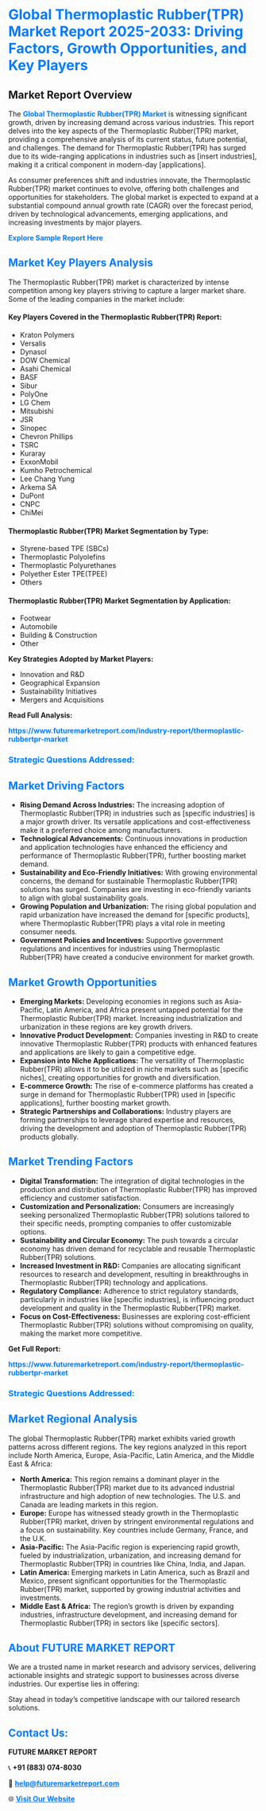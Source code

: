 <h1 style="color: #007BFF;">Global Thermoplastic Rubber(TPR) Market Report 2025-2033: Driving Factors, Growth Opportunities, and Key Players</h1>

<section id="overview">
<h2>Market Report Overview</h2>
<p>The <a href="https://www.futuremarketreport.com/industry-report/thermoplastic-rubbertpr-market" style="color: #007BFF; text-decoration: none;"><strong>Global Thermoplastic Rubber(TPR) Market</strong></a> is witnessing significant growth, driven by increasing demand across various industries. This report delves into the key aspects of the Thermoplastic Rubber(TPR) market, providing a comprehensive analysis of its current status, future potential, and challenges. The demand for Thermoplastic Rubber(TPR) has surged due to its wide-ranging applications in industries such as [insert industries], making it a critical component in modern-day [applications].</p>
<p>As consumer preferences shift and industries innovate, the Thermoplastic Rubber(TPR) market continues to evolve, offering both challenges and opportunities for stakeholders. The global market is expected to expand at a substantial compound annual growth rate (CAGR) over the forecast period, driven by technological advancements, emerging applications, and increasing investments by major players.</p>
</section>

<section id="overview">
<p><a href="https://www.futuremarketreport.com/request-sample/reportId=114663" style="color: #007BFF; text-decoration: none;"><strong>Explore Sample Report Here</strong></a></p>
</section>

<section id="key-players">
<h2 style="color: #007BFF;">Market Key Players Analysis</h2>
<p>The Thermoplastic Rubber(TPR) market is characterized by intense competition among key players striving to capture a larger market share. Some of the leading companies in the market include:</p>
<h4>Key Players Covered in the Thermoplastic Rubber(TPR) Report:</h4>
<ul><li>Kraton Polymers</li><li>Versalis</li><li>Dynasol</li><li>DOW Chemical</li><li>Asahi Chemical</li><li>BASF</li><li>Sibur</li><li>PolyOne</li><li>LG Chem</li><li>Mitsubishi</li><li>JSR</li><li>Sinopec</li><li>Chevron Phillips</li><li>TSRC</li><li>Kuraray</li><li>ExxonMobil</li><li>Kumho Petrochemical</li><li>Lee Chang Yung</li><li>Arkema SA</li><li>DuPont</li><li>CNPC</li><li>ChiMei</li></ul>
<h4>Thermoplastic Rubber(TPR) Market Segmentation by Type:</h4>
<ul><li>Styrene-based TPE (SBCs)</li><li>Thermoplastic Polyolefins</li><li>Thermoplastic Polyurethanes</li><li>Polyether Ester TPE(TPEE)</li><li>Others</li></ul>

<h4>Thermoplastic Rubber(TPR) Market Segmentation by Application:</h4>
<ul><li>Footwear</li><li>Automobile</li><li>Building &amp; Construction</li><li>Other</li></ul>
<p><strong>Key Strategies Adopted by Market Players:</strong></p>
<ul>
<li>Innovation and R&D</li>
<li>Geographical Expansion</li>
<li>Sustainability Initiatives</li>
<li>Mergers and Acquisitions</li>
</ul>
</section>

<section>
<p><strong>Read Full Analysis: </strong></p><a href="https://www.futuremarketreport.com/industry-report/thermoplastic-rubbertpr-market" style="color: #007BFF; text-decoration: none;"><strong>https://www.futuremarketreport.com/industry-report/thermoplastic-rubbertpr-market</strong></a>
<h3 style="color: #007BFF;">Strategic Questions Addressed:</h3>
</section>

<section id="driving-factors">
<h2 style="color: #007BFF;">Market Driving Factors</h2>
<ul>
<li><strong>Rising Demand Across Industries:</strong> The increasing adoption of Thermoplastic Rubber(TPR) in industries such as [specific industries] is a major growth driver. Its versatile applications and cost-effectiveness make it a preferred choice among manufacturers.</li>
<li><strong>Technological Advancements:</strong> Continuous innovations in production and application technologies have enhanced the efficiency and performance of Thermoplastic Rubber(TPR), further boosting market demand.</li>
<li><strong>Sustainability and Eco-Friendly Initiatives:</strong> With growing environmental concerns, the demand for sustainable Thermoplastic Rubber(TPR) solutions has surged. Companies are investing in eco-friendly variants to align with global sustainability goals.</li>
<li><strong>Growing Population and Urbanization:</strong> The rising global population and rapid urbanization have increased the demand for [specific products], where Thermoplastic Rubber(TPR) plays a vital role in meeting consumer needs.</li>
<li><strong>Government Policies and Incentives:</strong> Supportive government regulations and incentives for industries using Thermoplastic Rubber(TPR) have created a conducive environment for market growth.</li>
</ul>
</section>

<section id="growth-opportunities">
<h2 style="color: #007BFF;">Market Growth Opportunities</h2>
<ul>
<li><strong>Emerging Markets:</strong> Developing economies in regions such as Asia-Pacific, Latin America, and Africa present untapped potential for the Thermoplastic Rubber(TPR) market. Increasing industrialization and urbanization in these regions are key growth drivers.</li>
<li><strong>Innovative Product Development:</strong> Companies investing in R&D to create innovative Thermoplastic Rubber(TPR) products with enhanced features and applications are likely to gain a competitive edge.</li>
<li><strong>Expansion into Niche Applications:</strong> The versatility of Thermoplastic Rubber(TPR) allows it to be utilized in niche markets such as [specific niches], creating opportunities for growth and diversification.</li>
<li><strong>E-commerce Growth:</strong> The rise of e-commerce platforms has created a surge in demand for Thermoplastic Rubber(TPR) used in [specific applications], further boosting market growth.</li>
<li><strong>Strategic Partnerships and Collaborations:</strong> Industry players are forming partnerships to leverage shared expertise and resources, driving the development and adoption of Thermoplastic Rubber(TPR) products globally.</li>
</ul>
</section>

<section id="trending-factors">
<h2 style="color: #007BFF;">Market Trending Factors</h2>
<ul>
<li><strong>Digital Transformation:</strong> The integration of digital technologies in the production and distribution of Thermoplastic Rubber(TPR) has improved efficiency and customer satisfaction.</li>
<li><strong>Customization and Personalization:</strong> Consumers are increasingly seeking personalized Thermoplastic Rubber(TPR) solutions tailored to their specific needs, prompting companies to offer customizable options.</li>
<li><strong>Sustainability and Circular Economy:</strong> The push towards a circular economy has driven demand for recyclable and reusable Thermoplastic Rubber(TPR) solutions.</li>
<li><strong>Increased Investment in R&D:</strong> Companies are allocating significant resources to research and development, resulting in breakthroughs in Thermoplastic Rubber(TPR) technology and applications.</li>
<li><strong>Regulatory Compliance:</strong> Adherence to strict regulatory standards, particularly in industries like [specific industries], is influencing product development and quality in the Thermoplastic Rubber(TPR) market.</li>
<li><strong>Focus on Cost-Effectiveness:</strong> Businesses are exploring cost-efficient Thermoplastic Rubber(TPR) solutions without compromising on quality, making the market more competitive.</li>
</ul>
</section>

<section>
<p><strong>Get Full Report: </strong></p><a href="https://www.futuremarketreport.com/industry-report/thermoplastic-rubbertpr-market" style="color: #007BFF; text-decoration: none;"><strong>https://www.futuremarketreport.com/industry-report/thermoplastic-rubbertpr-market</strong></a>
<h3 style="color: #007BFF;">Strategic Questions Addressed:</h3>
</section>


<section id="regional-analysis">
<h2 style="color: #007BFF;">Market Regional Analysis</h2>
<p>The global Thermoplastic Rubber(TPR) market exhibits varied growth patterns across different regions. The key regions analyzed in this report include North America, Europe, Asia-Pacific, Latin America, and the Middle East & Africa:</p>
<ul>
<li><strong>North America:</strong> This region remains a dominant player in the Thermoplastic Rubber(TPR) market due to its advanced industrial infrastructure and high adoption of new technologies. The U.S. and Canada are leading markets in this region.</li>
<li><strong>Europe:</strong> Europe has witnessed steady growth in the Thermoplastic Rubber(TPR) market, driven by stringent environmental regulations and a focus on sustainability. Key countries include Germany, France, and the U.K.</li>
<li><strong>Asia-Pacific:</strong> The Asia-Pacific region is experiencing rapid growth, fueled by industrialization, urbanization, and increasing demand for Thermoplastic Rubber(TPR) in countries like China, India, and Japan.</li>
<li><strong>Latin America:</strong> Emerging markets in Latin America, such as Brazil and Mexico, present significant opportunities for the Thermoplastic Rubber(TPR) market, supported by growing industrial activities and investments.</li>
<li><strong>Middle East & Africa:</strong> The region’s growth is driven by expanding industries, infrastructure development, and increasing demand for Thermoplastic Rubber(TPR) in sectors like [specific sectors].</li>
</ul>
</section>

<footer>
<h2 style="color: #007BFF;">About FUTURE MARKET REPORT</h2>
<p>We are a trusted name in market research and advisory services, delivering actionable insights and strategic support to businesses across diverse industries. Our expertise lies in offering:</p>

<p>Stay ahead in today’s competitive landscape with our tailored research solutions.</p>

<h2 style="color: #007BFF;">Contact Us:</h2>
<p><strong>FUTURE MARKET REPORT</strong></p>
<p>📞 <strong>+91 (883) 074-8030</strong></p>
<p>📧 <strong><a href="mailto:help@futuremarketreport.com" style="color: #007BFF;">help@futuremarketreport.com</a></strong></p>
<p>🌐 <strong><a href="https://www.futuremarketreport.com/" style="color: #007BFF;">Visit Our Website</a></strong></p>
</footer>